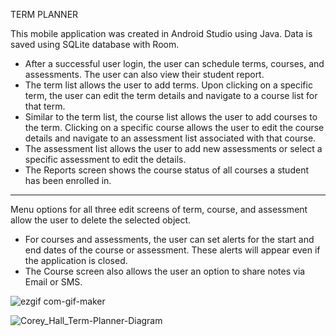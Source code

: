 TERM PLANNER

This mobile application was created in Android Studio using Java. Data is saved using SQLite database with Room.

* After a successful user login, the user can schedule terms, courses, and assessments. The user can also view their student report.
* The term list allows the user to add terms. Upon clicking on a specific term, the user can edit the term details and navigate to a course list for that term.
* Similar to the term list, the course list allows the user to add courses to the term. Clicking on a specific course allows the user to edit the course details and navigate to an assessment list associated with that course.
* The assessment list allows the user to add new assessments or select a specific assessment to edit the details.
* The Reports screen shows the course status of all courses a student has been enrolled in.

----------------------

Menu options for all three edit screens of term, course, and assessment allow the user to delete the selected object. 

* For courses and assessments, the user can set alerts for the start and end dates of the course or assessment. These alerts will appear even if the application is closed. 
* The Course screen also allows the user an option to share notes via Email or SMS.


![ezgif com-gif-maker](https://user-images.githubusercontent.com/79333726/175094824-c1ad2b2c-0ff8-4095-828b-12a6894f9afb.gif)


![Corey_Hall_Term-Planner-Diagram](https://user-images.githubusercontent.com/79333726/175064018-713a1a21-457c-40e5-a4e4-2b67fc73e780.png)




